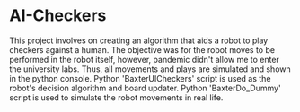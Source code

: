 # AI-Checkers
This project involves on creating an algorithm that aids a robot to play checkers against a human. The objective was for the robot moves to be performed in the robot itself,
however, pandemic didn't allow me to enter the university labs. Thus, all movements and plays are simulated and shown in the python console.
Python 'BaxterUICheckers' script is used as the robot's decision algorithm and board updater.
Python 'BaxterDo_Dummy' script is used to simulate the robot movements in real life.


